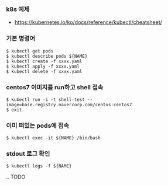 ### k8s 예제
* https://kubernetes.io/ko/docs/reference/kubectl/cheatsheet/

### 기본 명령어
```
$ kubectl get pods
$ kubectl describe pods ${NAME}
$ kubectl create -f xxxx.yaml
$ kubectl apply -f xxxx.yaml
$ kubectl delete -f xxxx.yaml
```


### centos7 이미지를 run하고 shell 접속
```
$ kubectl run -i -t shell-test --image=base.registry.navercorp.com/centos:centos7
$ exit
```


### 이미 떠있는 pods에 접속
```
$ kubectl exec -it ${NAME} /bin/bash
```


### stdout 로그 확인
```
$ kubectl logs -f ${NAME}
```

.. TODO

